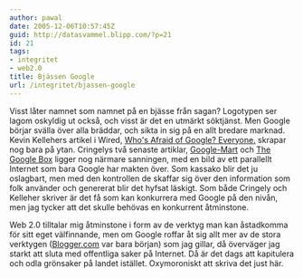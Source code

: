 ```yaml
---
author: pawal
date: 2005-12-06T10:57:45Z
guid: http://datasvammel.blipp.com/?p=21
id: 21
tags:
- integritet
- web2.0
title: Bjässen Google
url: /integritet/bjassen-google
---
```


Visst låter namnet som namnet på en bjässe från sagan? Logotypen ser
lagom oskyldig ut också, och visst är det en utmärkt söktjänst. Men
Google börjar svälla över alla bräddar, och sikta in sig på en allt
bredare marknad. Kevin Kellehers artikel i Wired, <a
href="http://wired.com/wired/archive/13.12/google.html">Who's Afraid
of Google? Everyone.</a> skrapar nog bara på ytan. Cringelys två
senaste artiklar,
<a href="http://www.pbs.org/cringely/pulpit/pulpit20051117.html">Google-Mart</a>
och <a href="http://www.pbs.org/cringely/pulpit/pulpit20051124.html">The
Google Box</a> ligger nog närmare sanningen, med en bild av ett
parallellt Internet som bara Google har makten över. Som kassako blir
det ju oslagbart, men med den kontrollen de skaffar sig över den
information som folk använder och genererat blir det hyfsat
läskigt. Som både Cringely och Kelleher skriver är det få som kan
konkurrera med Google på den nivån, men jag tycker att det skulle
behövas en konkurrent åtminstone.

Web 2.0 tilltalar mig åtminstone i form av de verktyg man kan
åstadkomma för sitt eget välfinnande, men om Google roffar åt sig allt
mer av de stora verktygen (<a href="http://www.blogger.com/">Blogger.com</a>
var bara början) som jag gillar, då överväger jag starkt att sluta med
offentliga saker på Internet. Då är det dags att kapitulera och odla
grönsaker på landet istället. Oxymoroniskt att skriva det just här.
